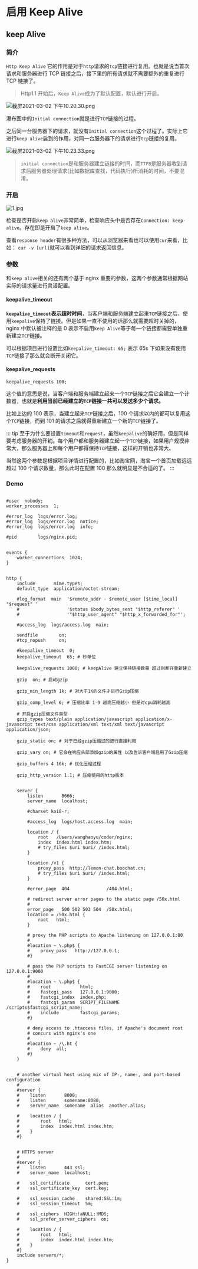 # 启用 Keep Alive

## keep Alive

### 简介

`Http Keep Alive` 它的作用是对于`http`请求的`tcp`链接进行复用。也就是说当首次请求和服务器进行 TCP 链接之后，接下里的所有请求就不需要额外的重复进行 TCP 链接了。

> Http1.1 开始后，`Keep Alive`成为了默认配置，默认进行开启。

![截屏2021-03-02 下午10.20.30.png](https://i.loli.net/2021/03/02/HLxjoVrE3WMeIwO.png)

瀑布图中的`Initial connection`就是进行`TCP`链接的过程。

之后同一台服务器下的请求，就没有`Initial connection`这个过程了。实际上它进行`keep alive`启到的作用，对同一台服务器下的请求进行`tcp`链接的复用。

![截屏2021-03-02 下午10.23.33.png](https://i.loli.net/2021/03/02/H9PVNjZ2w5KFitA.png)

> `initial connection`是和服务器建立链接的时间，而`TTFB`是服务器收到请求后服务器处理请求(比如数据库查找，代码执行)所消耗的时间，不要混淆。

### 开启

![1.jpg](https://i.loli.net/2021/03/02/kwhceyGiRX6lCMu.jpg)

检查是否开启`keep alive`非常简单，检查响应头中是否存在`Connection: keep-alive`。存在即是开启了`keep alive`。

查看`response header`有很多种方法，可以从浏览器来看也可以使用`cur`来看，比如：
`cur -v [url]`就可以看到详细的请求返回信息。

### 参数

和`keep alive`相关的还有两个基于 nginx 重要的参数，这两个参数通常根据网站实际的请求量进行灵活配置。

#### keepalive_timeout

**`keepalive_timeout`表示超时时间**，当客户端和服务端建立起来`TCP`链接之后，使用`keepalive`保持了链接。但是如果一直不使用的话那么就需要超时关掉的，nginx 中默认被注释的是 0 表示不启用`keep Alive`等于每一个链接都需要单独重新建立`TCP`链接。

可以根据项目进行设置比如`keepalive_timeout: 65;` 表示 65s 下如果没有使用`TCP`链接了那么就会断开关闭它。

#### keepalive_requests

`keepalive_requests 100;`

这个值的意思是说，当客户端和服务端建立起来一个`TCP`链接之后它会建立一个计数器，也就是**利用当前已经建立的`TCP`链接一共可以发送多少个请求。**

比如上边的 100 表示，当建立起来`TCP`链接之后，100 个请求以内的都可以复用这个`TCP`链接，而到 101 的请求之后就得重新建立一个新的`TCP`链接了。

::: tip
至于为什么要设置`timeout`和`request`，虽然`keepalive`的确好用，但是同样要考虑服务器的开销。每个用户都和服务器建立起一个`TCP`链接，如果用户规模非常大，那么服务器上和每个用户都得保持`TCP`链接，这样的开销也非常大。

当然这两个参数是根据项目详情进行配置的，比如淘宝网，淘宝一个首页加载远远超过 100 个请求数量，那么此时在配置 100 那么就明显是不合适的了。
:::

### Demo

```

#user  nobody;
worker_processes  1;

#error_log  logs/error.log;
#error_log  logs/error.log  notice;
#error_log  logs/error.log  info;

#pid        logs/nginx.pid;


events {
    worker_connections  1024;
}


http {
    include       mime.types;
    default_type  application/octet-stream;

    #log_format  main  '$remote_addr - $remote_user [$time_local] "$request" '
    #                  '$status $body_bytes_sent "$http_referer" '
    #                  '"$http_user_agent" "$http_x_forwarded_for"';

    #access_log  logs/access.log  main;

    sendfile        on;
    #tcp_nopush     on;

    #keepalive_timeout  0;
    keepalive_timeout  65; # 秒单位

    keepalive_requests 1000; # keepAlive 建立保持链接数量 超过则断开重新建立

    gzip  on; # 启动gzip

    gzip_min_length 1k; # 对大于1K的文件才进行Gzip压缩

    gzip_comp_level 6; # 压缩比率 1-9 越高压缩越小 但是对cpu消耗越高

    # 开启gzip压缩文件类型
    gzip_types text/plain application/javascript application/x-javascript text/css application/xml text/xml text/javascript application/json;

    gzip_static on; # 对于已经gzip压缩过的进行直接利用

    gzip_vary on; # 它会在响应头部添加gzip的属性 以及告诉客户端启用了Gzip压缩

    gzip_buffers 4 16k; # 优化压缩过程

    gzip_http_version 1.1; # 压缩使用的http版本


    server {
        listen       8666;
        server_name  localhost;

        #charset koi8-r;

        #access_log  logs/host.access.log  main;

        location / {
            root   /Users/wanghaoyu/coder/nginx;
            index  index.html index.htm;
            # try_files $uri $uri/ /index.html;
        }

        location /v1 {
            proxy_pass  http://lemon-chat.boochat.cn;
            # try_files $uri $uri/ /index.html;
        }

        #error_page  404              /404.html;

        # redirect server error pages to the static page /50x.html
        #
        error_page   500 502 503 504  /50x.html;
        location = /50x.html {
            root   html;
        }

        # proxy the PHP scripts to Apache listening on 127.0.0.1:80
        #
        #location ~ \.php$ {
        #    proxy_pass   http://127.0.0.1;
        #}

        # pass the PHP scripts to FastCGI server listening on 127.0.0.1:9000
        #
        #location ~ \.php$ {
        #    root           html;
        #    fastcgi_pass   127.0.0.1:9000;
        #    fastcgi_index  index.php;
        #    fastcgi_param  SCRIPT_FILENAME  /scripts$fastcgi_script_name;
        #    include        fastcgi_params;
        #}

        # deny access to .htaccess files, if Apache's document root
        # concurs with nginx's one
        #
        #location ~ /\.ht {
        #    deny  all;
        #}
    }


    # another virtual host using mix of IP-, name-, and port-based configuration
    #
    #server {
    #    listen       8000;
    #    listen       somename:8080;
    #    server_name  somename  alias  another.alias;

    #    location / {
    #        root   html;
    #        index  index.html index.htm;
    #    }
    #}


    # HTTPS server
    #
    #server {
    #    listen       443 ssl;
    #    server_name  localhost;

    #    ssl_certificate      cert.pem;
    #    ssl_certificate_key  cert.key;

    #    ssl_session_cache    shared:SSL:1m;
    #    ssl_session_timeout  5m;

    #    ssl_ciphers  HIGH:!aNULL:!MD5;
    #    ssl_prefer_server_ciphers  on;

    #    location / {
    #        root   html;
    #        index  index.html index.htm;
    #    }
    #}
    include servers/*;
}

```
